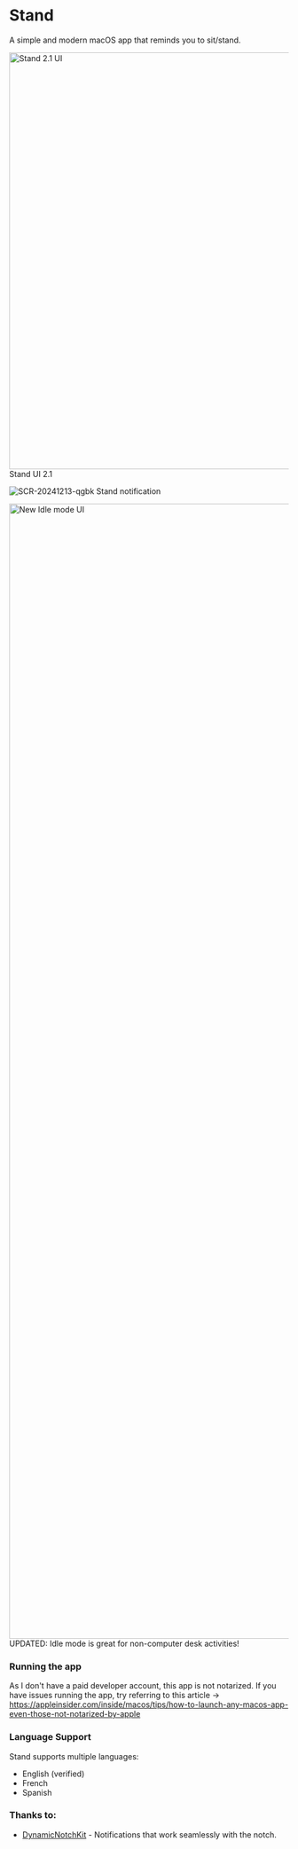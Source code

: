 # Stand
A simple and modern macOS app that reminds you to sit/stand.

<img width="752" alt="Stand 2.1 UI" src="https://github.com/user-attachments/assets/ba7ba902-3f62-497e-a501-276485f77c93" />
Stand UI 2.1

![SCR-20241213-qgbk](https://github.com/user-attachments/assets/873b4bff-18cd-4560-8cec-21043f45fd2a)
Stand notification

<img width="2048" alt="New Idle mode UI" src="https://github.com/user-attachments/assets/1feebfb4-db03-4b97-8cd6-c1a1fe599865" />
UPDATED: Idle mode is great for non-computer desk activities!

### Running the app
As I don't have a paid developer account, this app is not notarized.
If you have issues running the app, try referring to this article -> https://appleinsider.com/inside/macos/tips/how-to-launch-any-macos-app-even-those-not-notarized-by-apple

### Language Support
Stand supports multiple languages:
- English (verified)
- French
- Spanish

### Thanks to:
- [DynamicNotchKit](https://github.com/MrKai77/DynamicNotchKit) - Notifications that work seamlessly with the notch.
